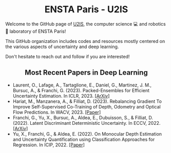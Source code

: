 <div align="center">
  <h1>ENSTA Paris - U2IS</h1>
</div>

Welcome to the GitHub page of [U2IS](https://u2is.ensta-paris.fr), the computer science 💻 and robotics 🤖 laboratory of ENSTA Paris!

This GitHub organization includes codes and resources mostly centered on the various aspects of uncertainty and deep learning.

Don't hesitate to reach out and follow if you are interested!

<div align="center">
  <h2> Most Recent Papers in Deep Learning </h2>
</div>

- Laurent, O., Lafage, A., Tartaglione, E., Daniel, G., Martinez, J. M., Bursuc, A., & Franchi, G. (2023). Packed-Ensembles for Efficient Uncertainty Estimation. In ICLR, 2023. [[ArXiv]](https://arxiv.org/pdf/2210.09184.pdf)
- Hariat, M., Manzanera, A., & Filliat, D. (2023). Rebalancing Gradient To Improve Self-Supervised Co-Training of Depth, Odometry and Optical Flow Predictions. In WACV, 2023. [[Paper]](https://hal.science/hal-03964607/file/wacv23.pdf)
- Franchi, G., Yu, X., Bursuc, A., Aldea, E., Dubuisson, S., & Filliat, D. (2022). Latent Discriminant Deterministic Uncertainty. In ECCV, 2022. [[ArXiv]](https://arxiv.org/pdf/2207.10130.pdf)
- Yu, X., Franchi, G., & Aldea, E. (2022). On Monocular Depth Estimation and Uncertainty Quantification using Classification Approaches for Regression. In ICIP, 2022. [[Paper]](https://hal.science/hal-03775941/document)
